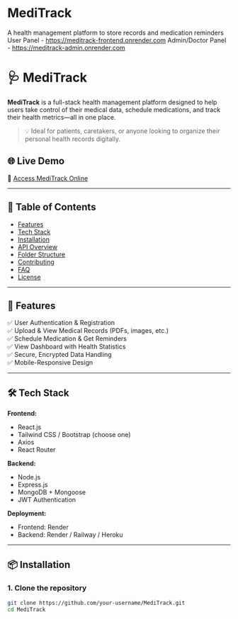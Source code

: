 # MediTrack
A health management platform to store records and medication reminders
User Panel - https://meditrack-frontend.onrender.com
Admin/Doctor Panel - https://meditrack-admin.onrender.com
# 🩺 MediTrack

**MediTrack** is a full-stack health management platform designed to help users take control of their medical data, schedule medications, and track their health metrics—all in one place.

> 💡 Ideal for patients, caretakers, or anyone looking to organize their personal health records digitally.

## 🌐 Live Demo

🔗 [Access MediTrack Online](https://meditrack-frontend.onrender.com)

---

## 📖 Table of Contents

- [Features](#-features)
- [Tech Stack](#-tech-stack)
- [Installation](#-installation)
- [API Overview](#-api-overview)
- [Folder Structure](#-folder-structure)
- [Contributing](#-contributing)
- [FAQ](#-faq)
- [License](#-license)

---

## 🚀 Features

✅ User Authentication & Registration  
✅ Upload & View Medical Records (PDFs, images, etc.)  
✅ Schedule Medication & Get Reminders  
✅ View Dashboard with Health Statistics  
✅ Secure, Encrypted Data Handling  
✅ Mobile-Responsive Design

---

## 🛠 Tech Stack

**Frontend:**
- React.js
- Tailwind CSS / Bootstrap (choose one)
- Axios
- React Router

**Backend:**
- Node.js
- Express.js
- MongoDB + Mongoose
- JWT Authentication

**Deployment:**
- Frontend: Render
- Backend: Render / Railway / Heroku

---

## 📦 Installation

### 1. Clone the repository

```bash
git clone https://github.com/your-username/MediTrack.git
cd MediTrack
